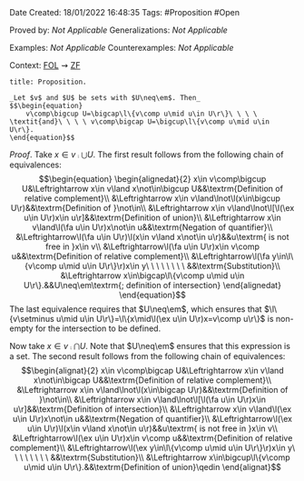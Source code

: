 <br />
<br />

Date Created: 18/01/2022 16:48:35
Tags: #Proposition  #Open

Proved by: _Not Applicable_
Generalizations: _Not Applicable_

Examples: _Not Applicable_
Counterexamples: _Not Applicable_

Context: [$\textrm{FOL}$](obsidian://open?file=First%20Order%20Logic)$\,\,\rightsquigarrow\,\,$[$\textrm{ZF}$](obsidian://open?file=Zermelo-Fraenkel%20Set%20Theory)

``` ad-Proposition
title: Proposition.

_Let $v$ and $U$ be sets with $U\neq\em$. Then_
$$\begin{equation}
    v\comp\bigcup U=\bigcap\l\{v\comp u\mid u\in U\r\}\ \ \ \ \textit{and}\ \ \ \ v\comp\bigcap U=\bigcup\l\{v\comp u\mid u\in U\r\}.
\end{equation}$$

```

_Proof_. Take $x\in v\comp\bigcup U$. The first result follows from the following chain of equivalences:
$$\begin{equation}
    \begin{alignedat}{2}
        x\in v\comp\bigcup U&\Leftrightarrow x\in v\land x\not\in\bigcup U&&\textrm{Definition of relative complement}\\
        &\Leftrightarrow x\in v\land\lnot\l(x\in\bigcup U\r)&&\textrm{Definition of }\not\in\\
        &\Leftrightarrow x\in v\land\lnot\l[\l(\ex u\in U\r)x\in u\r]&&\textrm{Definition of union}\\
        &\Leftrightarrow x\in v\land\l(\fa u\in U\r)x\not\in u&&\textrm{Negation of quantifier}\\
        &\Leftrightarrow\l(\fa u\in U\r)\l(x\in v\land x\not\in u\r)&&u\textrm{ is not free in }x\in v\\
        &\Leftrightarrow\l(\fa u\in U\r)x\in v\comp u&&\textrm{Definition of relative complement}\\
        &\Leftrightarrow\l(\fa y\in\l\{v\comp u\mid u\in U\r\}\r)x\in y\ \ \ \ \ \ \ \ &&\textrm{Substitution}\\
        &\Leftrightarrow x\in\bigcap\l\{v\comp u\mid u\in U\r\}.&&U\neq\em\textrm{; definition of intersection}
    \end{alignedat}
\end{equation}$$
The last equivalence requires that $U\neq\em$, which ensures that $\l\{v\setminus u\mid u\in U\r\}=\l\{x\mid\l(\ex u\in U\r)x=v\comp u\r\}$ is non-empty for the intersection to be defined.

Now take $x\in v\comp\bigcap U$. Note that $U\neq\em$ ensures that this expression is a set. The second result follows from the following chain of equivalences:
$$\begin{alignat}{2}
    x\in v\comp\bigcap U&\Leftrightarrow x\in v\land x\not\in\bigcap U&&\textrm{Definition of relative complement}\\
    &\Leftrightarrow x\in v\land\lnot\l(x\in\bigcap U\r)&&\textrm{Definition of }\not\in\\
    &\Leftrightarrow x\in v\land\lnot\l[\l(\fa u\in U\r)x\in u\r]&&\textrm{Definition of intersection}\\
    &\Leftrightarrow x\in v\land\l(\ex u\in U\r)x\not\in u&&\textrm{Negation of quantifier}\\
    &\Leftrightarrow\l(\ex u\in U\r)\l(x\in v\land x\not\in u\r)&&u\textrm{ is not free in }x\in v\\
    &\Leftrightarrow\l(\ex u\in U\r)x\in v\comp u&&\textrm{Definition of relative complement}\\
    &\Leftrightarrow\l(\ex y\in\l\{v\comp u\mid u\in U\r\}\r)x\in y\ \ \ \ \ \ \ \ &&\textrm{Substitution}\\
    &\Leftrightarrow x\in\bigcup\l\{v\comp u\mid u\in U\r\}.&&\textrm{Definition of union}\qedin
\end{alignat}$$
